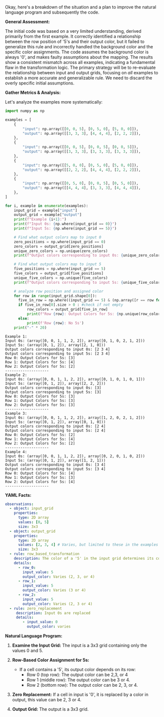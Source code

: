 Okay, here's a breakdown of the situation and a plan to improve the natural language program and subsequently the code.

**General Assessment:**

The initial code was based on a very limited understanding, derived primarily from the first example. It correctly identified a relationship between the row position of '5's and their output color, but it failed to generalize this rule and incorrectly handled the background color and the specific color assignments. The code assumes the background color is always '0', and makes faulty assumptions about the mapping. The results show a consistent mismatch across all examples, indicating a fundamental flaw in the transformation logic. The primary strategy will be to re-evaluate the relationship between input and output grids, focusing on *all* examples to establish a more accurate and generalizable rule. We need to discard the overly specific initial assumptions.

**Gather Metrics & Analysis:**

Let's analyze the examples more systematically:


``` python
import numpy as np

examples = [
    {
        "input": np.array([[0, 0, 5], [0, 5, 0], [5, 0, 0]]),
        "output": np.array([[3, 3, 3], [4, 4, 4], [2, 2, 2]]),
    },
    {
        "input": np.array([[0, 0, 5], [0, 0, 5], [0, 0, 5]]),
        "output": np.array([[3, 3, 3], [3, 3, 3], [3, 3, 3]]),
    },
    {
        "input": np.array([[5, 0, 0], [0, 5, 0], [5, 0, 0]]),
        "output": np.array([[2, 2, 2], [4, 4, 4], [2, 2, 2]]),
    },
    {
        "input": np.array([[0, 5, 0], [0, 0, 5], [0, 5, 0]]),
        "output": np.array([[4, 4, 4], [3, 3, 3], [4, 4, 4]]),
    },
]

for i, example in enumerate(examples):
    input_grid = example["input"]
    output_grid = example["output"]
    print(f"Example {i+1}:")
    print(f"Input 0s: {np.where(input_grid == 0)}")
    print(f"Input 5s: {np.where(input_grid == 5)}")

    # Find what output colors map to input 0
    zero_positions = np.where(input_grid == 0)
    zero_colors = output_grid[zero_positions]
    unique_zero_colors = np.unique(zero_colors)
    print(f"Output colors corresponding to input 0s: {unique_zero_colors}")

    # Find what output colors map to input 5
    five_positions = np.where(input_grid == 5)
    five_colors = output_grid[five_positions]
    unique_five_colors = np.unique(five_colors)
    print(f"Output colors corresponding to input 5s: {unique_five_colors}")

    # analyze row position and assigned color
    for row in range(input_grid.shape[0]):
      five_in_row = np.where((input_grid == 5) & (np.array([r == row for r in range(input_grid.shape[0])])[:,None]))
      if five_in_row[0].size > 0 : #check if not empty
          row_colors = output_grid[five_in_row]
          print(f"Row {row}: Output Colors for 5s: {np.unique(row_colors)}")
      else:
          print(f'Row {row}: No 5s')
    print("-" * 20)

```
```
Example 1:
Input 0s: (array([0, 0, 1, 1, 2, 2]), array([0, 1, 0, 2, 1, 2]))
Input 5s: (array([0, 1, 2]), array([2, 1, 0]))
Output colors corresponding to input 0s: [2 3 4]
Output colors corresponding to input 5s: [2 3 4]
Row 0: Output Colors for 5s: [3]
Row 1: Output Colors for 5s: [4]
Row 2: Output Colors for 5s: [2]
--------------------
Example 2:
Input 0s: (array([0, 0, 1, 1, 2, 2]), array([0, 1, 0, 1, 0, 1]))
Input 5s: (array([0, 1, 2]), array([2, 2, 2]))
Output colors corresponding to input 0s: [3]
Output colors corresponding to input 5s: [3]
Row 0: Output Colors for 5s: [3]
Row 1: Output Colors for 5s: [3]
Row 2: Output Colors for 5s: [3]
--------------------
Example 3:
Input 0s: (array([0, 0, 1, 1, 2, 2]), array([1, 2, 0, 2, 1, 2]))
Input 5s: (array([0, 1, 2]), array([0, 1, 0]))
Output colors corresponding to input 0s: [2 4]
Output colors corresponding to input 5s: [2 4]
Row 0: Output Colors for 5s: [2]
Row 1: Output Colors for 5s: [4]
Row 2: Output Colors for 5s: [2]
--------------------
Example 4:
Input 0s: (array([0, 0, 1, 1, 2, 2]), array([0, 2, 0, 1, 0, 2]))
Input 5s: (array([0, 1, 2]), array([1, 2, 1]))
Output colors corresponding to input 0s: [3 4]
Output colors corresponding to input 5s: [3 4]
Row 0: Output Colors for 5s: [4]
Row 1: Output Colors for 5s: [3]
Row 2: Output Colors for 5s: [4]
--------------------

```
**YAML Facts:**


```yaml
observations:
  - object: input_grid
    properties:
      type: 2D array
      values: [0, 5]
      size: 3x3
  - object: output_grid
    properties:
      type: 2D array
      values: [2, 3, 4] # Varies, but limited to these in the examples
      size: 3x3
  - rule: row_based_transformation
    description: The color of a '5' in the input grid determines its color in the output grid, based on the row it occupies.
    details:
      - row_0:
        input_value: 5
        output_color: Varies (2, 3, or 4)
      - row_1:
        input_value: 5
        output_color: Varies (3 or 4)
      - row_2:
        input_value: 5
        output_color: Varies (2, 3 or 4)
  - rule: zero_replacement
     description: Input 0s are replaced
     details:
        - input_value: 0
          output_color: varies
```


**Natural Language Program:**

1.  **Examine the Input Grid:** The input is a 3x3 grid containing only the values 0 and 5.

2.  **Row-Based Color Assignment for 5s:**
    *   If a cell contains a '5', its output color depends on its row:
        *   Row 0 (top row): The output color can be 2,3, or 4
        *   Row 1 (middle row): The output color can be 3 or 4.
        *   Row 2 (bottom row): The output color can be 2, 3, or 4.

3.  **Zero Replacement:** If a cell in input is '0', it is replaced by a color in output, this value can be 2, 3 or 4.

4. **Output Grid:** The output is a 3x3 grid.
